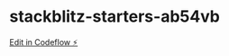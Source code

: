 # stackblitz-starters-ab54vb

[Edit in Codeflow ⚡️](https://stackblitz.com/~/github.com/thiagosfpereira/stackblitz-starters-ab54vb)